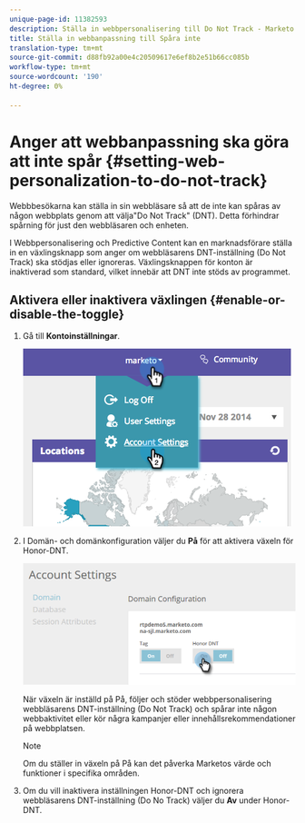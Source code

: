 ```yaml
---
unique-page-id: 11382593
description: Ställa in webbpersonalisering till Do Not Track - Marketo Docs - Produktdokumentation
title: Ställa in webbanpassning till Spåra inte
translation-type: tm+mt
source-git-commit: d88fb92a00e4c20509617e6ef8b2e51b66cc085b
workflow-type: tm+mt
source-wordcount: '190'
ht-degree: 0%

---
```



# Anger att webbanpassning ska göra att inte spår {#setting-web-personalization-to-do-not-track}

Webbbesökarna kan ställa in sin webbläsare så att de inte kan spåras av någon webbplats genom att välja&quot;Do Not Track&quot; (DNT). Detta förhindrar spårning för just den webbläsaren och enheten.

I Webbpersonalisering och Predictive Content kan en marknadsförare ställa in en växlingsknapp som anger om webbläsarens DNT-inställning (Do Not Track) ska stödjas eller ignoreras. Växlingsknappen för konton är inaktiverad som standard, vilket innebär att DNT inte stöds av programmet.

## Aktivera eller inaktivera växlingen {#enable-or-disable-the-toggle}

1. Gå till **Kontoinställningar**.

   ![](assets/image2014-12-1-23-3a3-3a12.png)

1. I Domän- och domänkonfiguration väljer du **På** för att aktivera växeln för Honor-DNT.

   ![](assets/two-1.png)

   När växeln är inställd på På, följer och stöder webbpersonalisering webbläsarens DNT-inställning (Do Not Track) och spårar inte någon webbaktivitet eller kör några kampanjer eller innehållsrekommendationer på webbplatsen.

   >[!NOTE]
   >
   >Om du ställer in växeln på På kan det påverka Marketos värde och funktioner i specifika områden.

1. Om du vill inaktivera inställningen Honor-DNT och ignorera webbläsarens DNT-inställning (Do No Track) väljer du **Av** under Honor-DNT.

